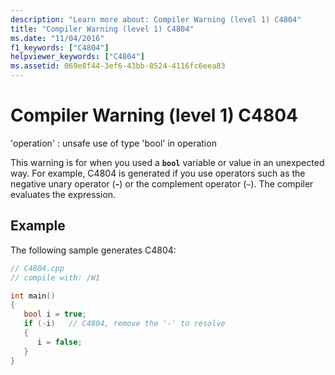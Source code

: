 ```yaml
---
description: "Learn more about: Compiler Warning (level 1) C4804"
title: "Compiler Warning (level 1) C4804"
ms.date: "11/04/2016"
f1_keywords: ["C4804"]
helpviewer_keywords: ["C4804"]
ms.assetid: 069e8f44-3ef6-43bb-8524-4116fc6eea83
---
```

# Compiler Warning (level 1) C4804

'operation' : unsafe use of type 'bool' in operation

This warning is for when you used a **`bool`** variable or value in an unexpected way. For example, C4804 is generated if you use operators such as the negative unary operator (**-**) or the complement operator (`~`). The compiler evaluates the expression.

## Example

The following sample generates C4804:

```cpp
// C4804.cpp
// compile with: /W1

int main()
{
   bool i = true;
   if (-i)   // C4804, remove the '-' to resolve
   {
      i = false;
   }
}
```
